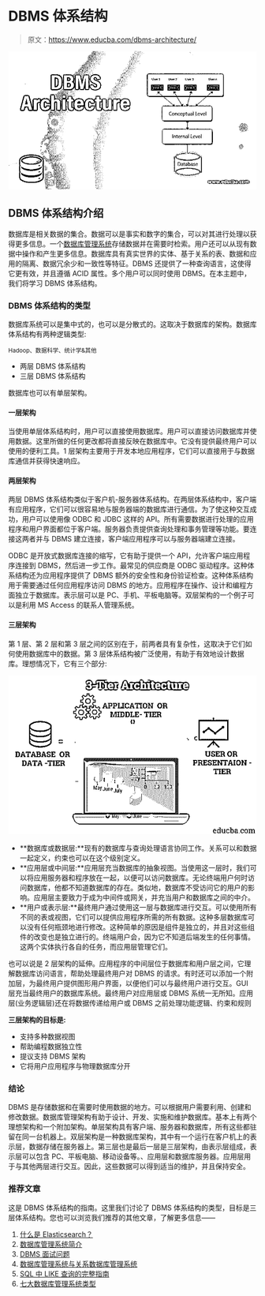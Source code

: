 # DBMS 体系结构

> 原文：<https://www.educba.com/dbms-architecture/>

![DBMS Architecture](img/b8636a9105b33875e023c42094bd4bcd.png)



## DBMS 体系结构介绍

数据库是相关数据的集合。数据可以是事实和数字的集合，可以对其进行处理以获得更多信息。一个[数据库管理系统](https://www.educba.com/database-management-system/)存储数据并在需要时检索。用户还可以从现有数据中操作和产生更多信息。数据库具有真实世界的实体、基于关系的表、数据和应用的隔离、数据冗余少和一致性等特征。DBMS 还提供了一种查询语言，这使得它更有效，并且遵循 ACID 属性。多个用户可以同时使用 DBMS。在本主题中，我们将学习 DBMS 体系结构。

### DBMS 体系结构的类型

数据库系统可以是集中式的，也可以是分散式的。这取决于数据库的架构。数据库体系结构有两种逻辑类型:

<small>Hadoop、数据科学、统计学&其他</small>

*   两层 DBMS 体系结构
*   三层 DBMS 体系结构

数据库也可以有单层架构。

#### 一层架构

当使用单层体系结构时，用户可以直接使用数据库。用户可以直接访问数据库并使用数据。这里所做的任何更改都将直接反映在数据库中。它没有提供最终用户可以使用的便利工具。1 层架构主要用于开发本地应用程序，它们可以直接用于与数据库通信并获得快速响应。

#### 两层架构

两层 DBMS 体系结构类似于客户机-服务器体系结构。在两层体系结构中，客户端有应用程序，它们可以很容易地与服务器端的数据库进行通信。为了使这种交互成功，用户可以使用像 ODBC 和 JDBC 这样的 API。所有需要数据进行处理的应用程序和用户界面都位于客户端。服务器负责提供查询处理和事务管理等功能。要连接这两者并与 DBMS 建立连接，客户端应用程序可以与服务器端建立连接。

ODBC 是开放式数据库连接的缩写，它有助于提供一个 API，允许客户端应用程序连接到 DBMS，然后进一步工作。最常见的供应商是 ODBC 驱动程序。这种体系结构还为应用程序提供了 DBMS 额外的安全性和身份验证检查。这种体系结构用于需要通过任何应用程序访问 DBMS 的地方。应用程序在操作、设计和编程方面独立于数据库。表示层可以是 PC、手机、平板电脑等。双层架构的一个例子可以是利用 MS Access 的联系人管理系统。

#### 三层架构

第 1 层、第 2 层和第 3 层之间的区别在于，前两者具有复杂性，这取决于它们如何使用数据库中的数据。第 3 层体系结构被广泛使用，有助于有效地设计数据库。理想情况下，它有三个部分:

![3 tier architecture](img/3f238f0890535c5dbcd34173c041546b.png)



*   **数据库或数据层:**现有的数据库与查询处理语言协同工作。关系可以和数据一起定义，约束也可以在这个级别定义。
*   **应用层或中间层:**应用层充当数据库的抽象视图。当使用这一层时，我们可以将应用服务器和程序放在一起，以便可以访问数据库。无论终端用户何时访问数据库，他都不知道数据库的存在。类似地，数据库不受访问它的用户的影响。应用层主要致力于成为中间件或网关，并充当用户和数据库之间的中介。
*   **用户或表示层:**最终用户通过使用这一层与数据库进行交互。可以使用所有不同的表或视图，它们可以提供应用程序所需的所有数据。这种多层数据库可以没有任何瓶颈地进行修改。这种简单的原因是组件是独立的，并且对这些组件的改变也是独立进行的。终端用户会，因为它不知道后端发生的任何事情。这两个实体执行各自的任务，而应用层管理它们。

也可以说是 2 层架构的延伸。应用程序的中间层位于数据库和用户层之间，它理解数据库访问语言，帮助处理最终用户对 DBMS 的请求。有时还可以添加一个附加层，为最终用户提供图形用户界面，以便他们可以与最终用户进行交互。GUI 层充当最终用户的数据库系统。最终用户对应用层或 DBMS 系统一无所知。应用层(业务逻辑层)还在将数据传递给用户或 DBMS 之前处理功能逻辑、约束和规则

**三层架构的目标是:**

*   支持多种数据视图
*   帮助编程数据独立性
*   提议支持 DBMS 架构
*   它将用户应用程序与物理数据库分开

### 结论

DBMS 是存储数据和在需要时使用数据的地方。可以根据用户需要利用、创建和修改数据。数据库管理架构有助于设计、开发、实施和维护数据库。基本上有两个理想架构和一个附加架构。单层架构具有客户端、服务器和数据库，所有这些都驻留在同一台机器上。双层架构是一种数据库架构，其中有一个运行在客户机上的表示层，数据存储在服务器上。第三层也是最后一层是三层架构，由表示层组成，表示层可以包含 PC、平板电脑、移动设备等。、应用层和数据库服务器。应用层用于与其他两层进行交互。因此，这些数据可以得到适当的维护，并且保持安全。

### 推荐文章

这是 DBMS 体系结构的指南。这里我们讨论了 DBMS 体系结构的类型，目标是三层体系结构。您也可以浏览我们推荐的其他文章，了解更多信息——

1.  [什么是 Elasticsearch？](https://www.educba.com/what-is-elasticsearch/)
2.  [数据库管理系统简介](https://www.educba.com/introduction-to-dbms/)
3.  [DBMS 面试问题](https://www.educba.com/dbms-interview-questions/)
4.  [数据库管理系统与关系数据库管理系统](https://www.educba.com/dbms-vs-rdbms/)
5.  [SQL 中 LIKE 查询的完整指南](https://www.educba.com/like-query-in-sql/)
6.  [七大数据库管理系统类型](https://www.educba.com/types-of-dbms/)





